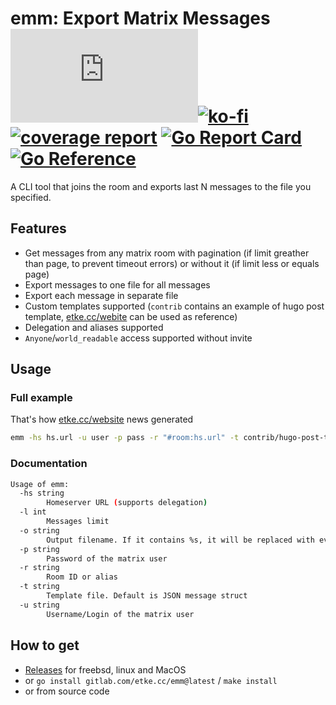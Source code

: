 # emm: Export Matrix Messages [![Matrix](https://img.shields.io/matrix/emm:etke.cc?logo=matrix&style=for-the-badge)](https://matrix.to/#/#emm:etke.cc)[![ko-fi](https://ko-fi.com/img/githubbutton_sm.svg)](https://ko-fi.com/etkecc) [![coverage report](https://gitlab.com/etke.cc/emm/badges/main/coverage.svg)](https://gitlab.com/etke.cc/emm/-/commits/main) [![Go Report Card](https://goreportcard.com/badge/gitlab.com/etke.cc/emm)](https://goreportcard.com/report/gitlab.com/etke.cc/emm) [![Go Reference](https://pkg.go.dev/badge/gitlab.com/etke.cc/emm.svg)](https://pkg.go.dev/gitlab.com/etke.cc/emm)

A CLI tool that joins the room and exports last N messages to the file you specified.

## Features

* Get messages from any matrix room with pagination (if limit greather than page, to prevent timeout errors) or without it (if limit less or equals page)
* Export messages to one file for all messages
* Export each message in separate file
* Custom templates supported (`contrib` contains an example of hugo post template, [etke.cc/webite](https://gitlab.com/etke.cc/website) can be used as reference)
* Delegation and aliases supported
* `Anyone`/`world_readable` access supported without invite

## Usage

### Full example

That's how [etke.cc/website](https://gitlab.com/etke.cc/website) news generated

```bash
emm -hs hs.url -u user -p pass -r "#room:hs.url" -t contrib/hugo-post-template.md -o /tmp/%s.md
```

### Documentation

```bash
Usage of emm:
  -hs string
    	Homeserver URL (supports delegation)
  -l int
    	Messages limit
  -o string
    	Output filename. If it contains %s, it will be replaced with event ID (one message per file)
  -p string
    	Password of the matrix user
  -r string
    	Room ID or alias
  -t string
    	Template file. Default is JSON message struct
  -u string
    	Username/Login of the matrix user
```

## How to get

* [Releases](https://gitlab.com/etke.cc/emm/-/releases) for freebsd, linux and MacOS
* or `go install gitlab.com/etke.cc/emm@latest` / `make install`
* or from source code
